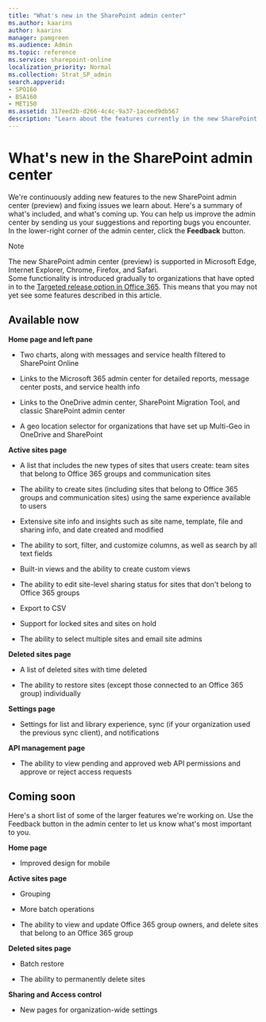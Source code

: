 ```yaml
---
title: "What's new in the SharePoint admin center"
ms.author: kaarins
author: kaarins
manager: pamgreen
ms.audience: Admin
ms.topic: reference
ms.service: sharepoint-online
localization_priority: Normal
ms.collection: Strat_SP_admin
search.appverid:
- SPO160
- BSA160
- MET150
ms.assetid: 317eed2b-d266-4c4c-9a37-1aceed9db567
description: "Learn about the features currently in the new SharePoint admin center, and those coming soon."
---
```


# What's new in the SharePoint admin center

We're continuously adding new features to the new SharePoint admin center (preview) and fixing issues we learn about. Here's a summary of what's included, and what's coming up. You can help us improve the admin center by sending us your suggestions and reporting bugs you encounter. In the lower-right corner of the admin center, click the **Feedback** button. 
  
> [!NOTE]
> The new SharePoint admin center (preview) is supported in Microsoft Edge, Internet Explorer, Chrome, Firefox, and Safari. <br>Some functionality is introduced gradually to organizations that have opted in to the [Targeted release option in Office 365](https://support.office.com/article/3b3adfa4-1777-4ff0-b606-fb8732101f47). This means that you may not yet see some features described in this article. 
  
## Available now

 **Home page and left pane**
  
- Two charts, along with messages and service health filtered to SharePoint Online
    
- Links to the Microsoft 365 admin center for detailed reports, message center posts, and service health info
    
- Links to the OneDrive admin center, SharePoint Migration Tool, and classic SharePoint admin center
    
- A geo location selector for organizations that have set up Multi-Geo in OneDrive and SharePoint
    
 **Active sites page**
  
- A list that includes the new types of sites that users create: team sites that belong to Office 365 groups and communication sites
    
- The ability to create sites (including sites that belong to Office 365 groups and communication sites) using the same experience available to users
    
- Extensive site info and insights such as site name, template, file and sharing info, and date created and modified
    
- The ability to sort, filter, and customize columns, as well as search by all text fields
    
- Built-in views and the ability to create custom views
    
- The ability to edit site-level sharing status for sites that don't belong to Office 365 groups
    
- Export to CSV
    
- Support for locked sites and sites on hold
    
- The ability to select multiple sites and email site admins
    
 **Deleted sites page**
  
- A list of deleted sites with time deleted
    
- The ability to restore sites (except those connected to an Office 365 group) individually
    
 **Settings page**
  
- Settings for list and library experience, sync (if your organization used the previous sync client), and notifications

 **API management page**
  
- The ability to view pending and approved web API permissions and approve or reject access requests
    
## Coming soon

Here's a short list of some of the larger features we're working on. Use the Feedback button in the admin center to let us know what's most important to you.
  
 **Home page**
  
- Improved design for mobile
    
 **Active sites page**
  
- Grouping
    
- More batch operations
    
- The ability to view and update Office 365 group owners, and delete sites that belong to an Office 365 group
    
 **Deleted sites page**
  
- Batch restore
    
- The ability to permanently delete sites
    
 **Sharing and Access control**
  
- New pages for organization-wide settings
    


